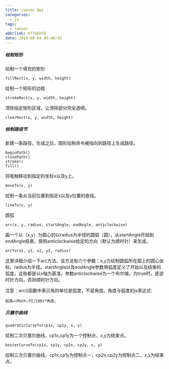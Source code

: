 ```yaml
---
title: canvas Api
categories:
  - js
tags:
  - canvas
abbrlink: 6f7abb59
date: 2019-08-04 09:48:43
---
```


##### 绘制矩形

绘制一个填充的矩形
```
fillRect(x, y, width, height)
```
绘制一个矩形的边框
```
strokeRect(x, y, width, height)
```
清除指定矩形区域，让清除部分完全透明。
```
clearRect(x, y, width, height)
```

##### 绘制路径节
新建一条路径，生成之后，图形绘制命令被指向到路径上生成路径。
```
beginPath()
closePath()
stroke()
fill()
```

将笔触移动到指定的坐标x以及y上。
```
moveTo(x, y)
```

绘制一条从当前位置到指定x以及y位置的直线。
```
lineTo(x, y)
```

圆弧
```
arc(x, y, radius, startAngle, endAngle, anticlockwise)
```
画一个以（x,y）为圆心的以radius为半径的圆弧（圆），从startAngle开始到endAngle结束，按照anticlockwise给定的方向（默认为顺时针）来生成。

```
arcTo(x1, y1, x2, y2, radius)
```

这里详细介绍一下arc方法，该方法有六个参数：x,y为绘制圆弧所在圆上的圆心坐标。radius为半径。startAngle以及endAngle参数用弧度定义了开始以及结束的弧度。这些都是以x轴为基准。参数anticlockwise为一个布尔值。为true时，是逆时针方向，否则顺时针方向。

注意：arc()函数中表示角的单位是弧度，不是角度。角度与弧度的js表达式:
```
弧度=(Math.PI/180)*角度。
```

##### 贝塞尔曲线
```
quadraticCurveTo(cp1x, cp1y, x, y)
```
绘制二次贝塞尔曲线，cp1x,cp1y为一个控制点，x,y为结束点。
```
bezierCurveTo(cp1x, cp1y, cp2x, cp2y, x, y)
```
绘制三次贝塞尔曲线，cp1x,cp1y为控制点一，cp2x,cp2y为控制点二，x,y为结束点。